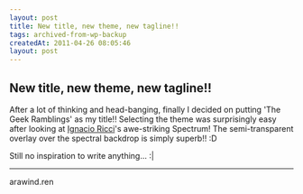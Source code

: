 ```yaml
---
layout: post
title: New title, new theme, new tagline!!
tags: archived-from-wp-backup
createdAt: 2011-04-26 08:05:46
layout: post
---
```


New title, new theme, new tagline!!
-----------------------------------
After a lot of thinking and head-banging, finally I decided on putting 'The Geek Ramblings' as my title!! Selecting the theme was surprisingly easy after looking at <a href="http://www.ignacioricci.com/" rel="designer">Ignacio Ricci</a>'s awe-striking Spectrum! The semi-transparent overlay over the spectral backdrop is simply superb!! :D

Still no inspiration to write anything... :|

----

arawind.ren